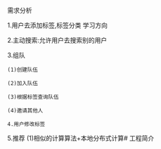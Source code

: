 需求分析

1.用户去添加标签,标签分类 学习方向

2.主动搜索:允许用户去搜索别的用户

3.组队

    (1)创建队伍

    (2)加入队伍

    (3)根据标签查询队伍

    (4)邀请其他人

    4.用户修改标签
5.推荐
(1)相似的计算算法+本地分布式计算# 工程简介


